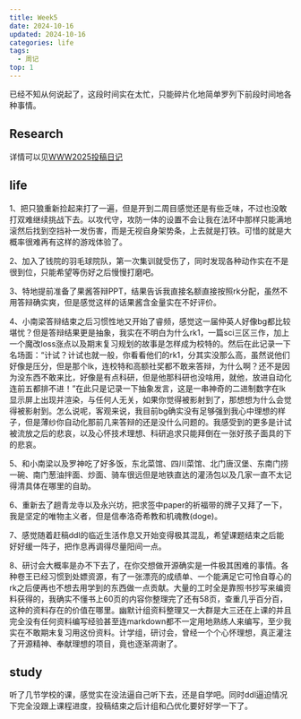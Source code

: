 ```yaml
---
title: Week5
date: 2024-10-16
updated: 2024-10-16
categories: life
tags:
  - 周记
top: 1
---
```


已经不知从何说起了，这段时间实在太忙，只能碎片化地简单罗列下前段时间地各种事情。

## Research

详情可以见[WWW2025投稿日记](https://www.kiyotakali.top/posts/WWW2025%E6%8A%95%E7%A8%BF%E6%97%A5%E8%AE%B0)

## life
1、把只狼重新捡起来打了一遍，但是开到二周目感觉还是有些乏味，不过也没敢打双难继续挑战下去。以攻代守，攻防一体的设置不会让我在法环中那样只能满地滚然后找到空挡补一发伤害，而是无视自身架势条，上去就是打铁。可惜的就是大概率很难再有这样的游戏体验了。

2、加入了钱院的羽毛球院队，第一次集训就受伤了，同时发现各种动作实在不是很到位，只能希望等伤好之后慢慢打磨吧。

3、特地提前准备了果酱答辩PPT，结果告诉我直接名额直接按照rk分配，虽然不用答辩确实爽，但是感觉这样的话果酱含金量实在不好评价。

4、小南梁答辩结束之后习惯性地又开始了睿频，感觉这一届仲英人好像bg都比较堪忧？但是答辩结果更是抽象，我实在不明白为什么rk1，一篇sci三区三作，加上一个魔改loss涨点以及期末复习规划的故事是怎样成为校特的。然后在此记录一下名场面：“计试？计试也就一般，你看看他们的rk1，分其实没那么高，虽然说他们好像是压分，但是那个lk，连校特和高额社奖都不敢来答辩，为什么啊？还不是因为没东西不敢来比，好像是有点科研，但是他那科研也没啥用，就他，放进自动化连前五都排不进！”在此只是记录一下抽象发言，这是一串神奇的二进制数字在lk显示屏上出现并渲染，与任何人无关，如果你觉得被影射到了，那想想为什么会觉得被影射到。怎么说呢，客观来说，我目前bg确实没有足够强到我心中理想的样子，但是薄纱你自动化那前几来答辩的还是没什么问题的。我感受到的更多是计试被流放之后的悲哀，以及心怀技术理想、科研追求只能拜倒在一张好孩子面具的下的悲哀。

5、和小南梁以及罗神吃了好多饭，东北菜馆、四川菜馆、北门唐汉堡、东南门捞一碗、南门葱油拌面、炒面、骑车很远但是地铁直达的灌汤包以及几家一直不太记得清具体在哪里的自助。

6、重新去了趟青龙寺以及永兴坊，把求签中paper的祈福带的牌子又拜了一下，我是坚定的唯物主义者，但是信奉洛奇希教和机魂教(doge)。

7、感觉随着赶稿ddl的临近生活作息又开始变得极其混乱，希望课题结束之后能好好缓一阵子，把作息再调得尽量阳间一点。

8、研讨会大概率是办不下去了，在你交想做开源确实是一件极其困难的事情。各种卷王已经习惯到处嫖资源，有了一张漂亮的成绩单、一个能满足它可怜自尊心的rk之后便再也不想去用学到的东西做一点贡献。大量的工时全是靠照书抄写来编资料获得的，我确实不懂书上60页的内容你整理完了还有58页，查重几乎百分百，这种的资料存在的价值在哪里。幽默计组资料整理又一大群是大三还在上课的并且完全没有任何资料编写经验甚至连markdown都不一定用地熟练人来编写，至少我实在不敢期末复习用这份资料。计学组，研讨会，曾经一个个心怀理想，真正灌注了开源精神、奉献理想的项目，竟也逐渐凋谢了。

## study
听了几节学校的课，感觉实在没法逼自己听下去，还是自学吧。同时ddl逼迫情况下完全没跟上课程进度，投稿结束之后计组和凸优化要好好学一下了。